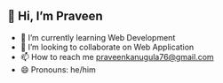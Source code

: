 ## 👋 Hi, I’m Praveen
<!--- - 👀 I’m interested in ... -->
- 🌱 I’m currently learning Web Development
- 💞️ I’m looking to collaborate on Web Application
- 📫 How to reach me praveenkanugula76@gmail.com
- 😄 Pronouns: he/him
<!--- - ⚡ Fun fact: ... --->

<!---
praveen9573/praveen9573 is a ✨ special ✨ repository because its `README.md` (this file) appears on your GitHub profile.
You can click the Preview link to take a look at your changes.
--->
